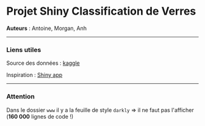 # Projet Shiny Classification de Verres

**Auteurs** : Antoine, Morgan, Anh

---

### Liens utiles

Source des données : [kaggle](https://www.kaggle.com/uciml/glass/home)

Inspiration : [Shiny app](https://davesteps.shinyapps.io/machLearn/)

---

### Attention 

Dans le dossier `www` il y a la feuille de style `darkly` ⇒ il ne faut pas l'afficher (**160 000** lignes de code !)
